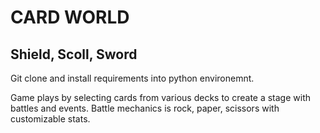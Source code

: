 CARD WORLD
===
Shield, Scoll, Sword
---

Git clone and install requirements into python environemnt.

Game plays by selecting cards from various decks to create a stage with battles and events. Battle mechanics is rock, paper, scissors with customizable stats. 
